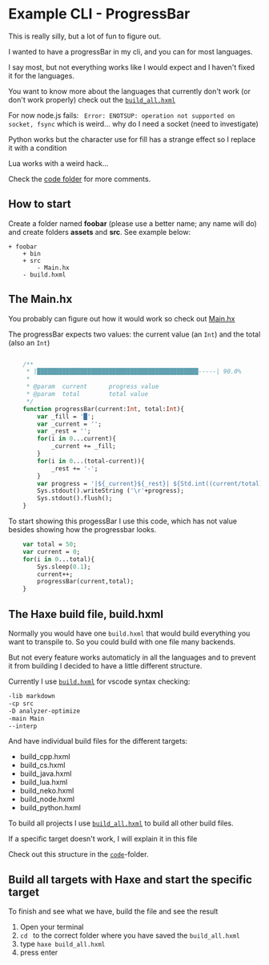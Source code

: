 # Example CLI - ProgressBar


This is really silly, but a lot of fun to figure out.

I wanted to have a progressBar in my cli, and you can for most languages.


I say most, but not everything works like I would expect and I haven't fixed it for the languages.

You want to know more about the languages that currently don't work (or don't work properly) check out the [`build_all.hxml`](https://github.com/MatthijsKamstra/haxesys/tree/master/14cli_progress/code/build_all.hxml)


For now node.js fails: ` Error: ENOTSUP: operation not supported on socket, fsync` which is weird... why do I need a socket (need to investigate)

Python works but the character use for fill has a strange effect so I replace it with a condition

Lua works with a weird hack...


Check the [code folder](https://github.com/MatthijsKamstra/haxesys/tree/master/14cli_progress/code) for more comments.






## How to start

Create a folder named **foobar** (please use a better name; any name will do) and create folders **assets** and **src**.
See example below:

```
+ foobar
	+ bin
	+ src
		- Main.hx
	- build.hxml
```



## The Main.hx

You probably can figure out how it would work so check out [Main.hx](https://github.com/MatthijsKamstra/haxesys/tree/master/14cli_progress/code/src/Main.hx)

The progressBar expects two values: the current value (an `Int`) and the total (also an `Int`)

```haxe

	/**
	 * |█████████████████████████████████████████████-----| 90.0%
	 *
	 * @param  current 		progress value
	 * @param  total   		total value
	 */
	function progressBar(current:Int, total:Int){
		var _fill = '█';
		var _current = '';
		var _rest = '';
		for(i in 0...current){
			_current += _fill;
		}
		for(i in 0...(total-current)){
			_rest += '-';
		}
		var progress = '|${_current}${_rest}| ${Std.int((current/total)*100)}%';
		Sys.stdout().writeString ('\r'+progress);
		Sys.stdout().flush();
	}
```

To start showing this progessBar I use this code, which has not value besides showing how the progressbar looks.

```haxe
	var total = 50;
	var current = 0;
	for(i in 0...total){
		Sys.sleep(0.1);
		current++;
		progressBar(current,total);
	}

```




## The Haxe build file, build.hxml

Normally you would have one `build.hxml` that would build everything you want to transpile to.
So you could build with one file many backends.

But not every feature works automaticly in all the languages and to prevent it from building I decided to have a little different structure.

Currently I use [`build.hxml`](https://github.com/MatthijsKamstra/haxesys/tree/master/14cli_progress/code/build.hxml) for vscode syntax checking:

```bash
-lib markdown
-cp src
-D analyzer-optimize
-main Main
--interp
```

And have individual build files for the different targets:

- build_cpp.hxml
- build_cs.hxml
- build_java.hxml
- build_lua.hxml
- build_neko.hxml
- build_node.hxml
- build_python.hxml

To build all projects I use [`build_all.hxml`](https://github.com/MatthijsKamstra/haxesys/tree/master/14cli_progress/code/build_all.hxml) to build all other build files.

If a specific target doesn't work, I will explain it in this file


Check out this structure in the [`code`](https://github.com/MatthijsKamstra/haxesys/tree/master/14cli_progress/code)-folder.



## Build all targets with Haxe and start the specific target

To finish and see what we have, build the file and see the result

1. Open your terminal
2. `cd ` to the correct folder where you have saved the `build_all.hxml`
3. type `haxe build_all.hxml`
4. press enter



